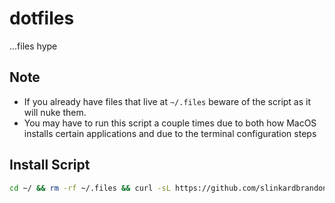 # dotfiles

...files hype

## Note

- If you already have files that live at `~/.files` beware of the script as it will nuke them.
- You may have to run this script a couple times due to both how MacOS installs certain applications and due to the terminal configuration steps

## Install Script

```sh
cd ~/ && rm -rf ~/.files && curl -sL https://github.com/slinkardbrandon/dotfiles/archive/master.tar.gz | tar xz && mv dotfiles-master .files && cd .files && ./setup.sh
```
